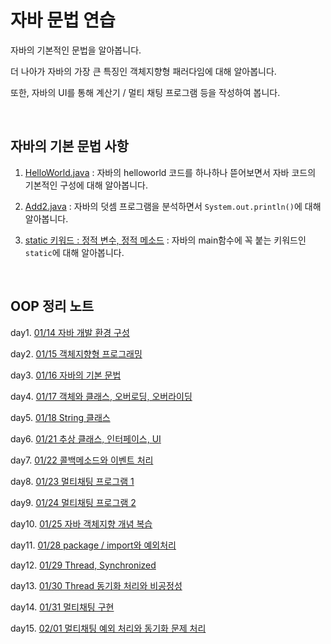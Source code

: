 # 자바 문법 연습

자바의 기본적인 문법을 알아봅니다.

더 나아가 자바의 가장 큰 특징인 객체지향형 패러다임에 대해 알아봅니다.

또한, 자바의 UI를 통해 계산기 / 멀티 채팅 프로그램 등을 작성하여 봅니다.

<br>

## 자바의 기본 문법 사항

1. [HelloWorld.java](https://github.com/yh08037/JAVA/blob/master/notes/HelloWorld.md)
 : 자바의 helloworld 코드를 하나하나 뜯어보면서 자바 코드의 기본적인 구성에 대해 알아봅니다.

2. [Add2.java](https://github.com/yh08037/JAVA/blob/master/notes/Add2.md)
 : 자바의 덧셈 프로그램을 분석하면서 `System.out.println()`에 대해 알아봅니다.

3. [static 키워드 : 정적 변수, 정적 메소드](https://github.com/yh08037/JAVA/blob/master/notes/static.md)
 : 자바의 main함수에 꼭 붙는 키워드인 `static`에 대해 알아봅니다.

<br>

## OOP 정리 노트

day1. [01/14 자바 개발 환경 구성](https://github.com/yh08037/JAVA/blob/master/notes/day1.md)

day2. [01/15 객체지향형 프로그래밍](https://github.com/yh08037/JAVA/blob/master/notes/day2.md)

day3. [01/16 자바의 기본 문법](https://github.com/yh08037/JAVA/blob/master/notes/day3.md)

day4. [01/17 객체와 클래스, 오버로딩, 오버라이딩](https://github.com/yh08037/JAVA/blob/master/notes/day4.md)

day5. [01/18 String 클래스](https://github.com/yh08037/JAVA/blob/master/notes/day5.md)

day6. [01/21 추상 클래스, 인터페이스, UI](https://github.com/yh08037/JAVA/blob/master/notes/day6.md)

day7. [01/22 콜백메소드와 이벤트 처리](https://github.com/yh08037/JAVA/blob/master/notes/day7.md)

day8. [01/23 멀티채팅 프로그램 1](https://github.com/yh08037/JAVA/blob/master/notes/day8.md)

day9. [01/24 멀티채팅 프로그램 2](https://github.com/yh08037/JAVA/blob/master/notes/day9.md)

day10. [01/25 자바 객체지향 개념 복습](https://github.com/yh08037/JAVA/blob/master/notes/day10.md)

day11. [01/28 package / import와 예외처리](https://github.com/yh08037/JAVA/blob/master/notes/day11.md)

day12. [01/29 Thread, Synchronized](https://github.com/yh08037/JAVA/blob/master/notes/day12.md)

day13. [01/30 Thread 동기화 처리와 비공정성](https://github.com/yh08037/JAVA/blob/master/notes/day13.md)

day14. [01/31 멀티채팅 구현](https://github.com/yh08037/JAVA/blob/master/notes/day14.md)

day15. [02/01 멀티채팅 예외 처리와 동기화 문제 처리](https://github.com/yh08037/JAVA/blob/master/notes/day15.md)
